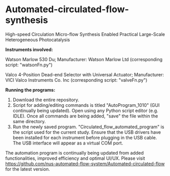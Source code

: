 # Automated-circulated-flow-synthesis
High-speed Circulation Micro-flow Synthesis Enabled Practical Large-Scale Heterogeneous Photocatalysis 

**Instruments involved:**

Watson Marlow 530 Du;
Manufacturer: Watson Marlow Ltd (corresponding script: "watsonFn.py")

Valco 4-Position Dead-end Selector with Universal Actuator;
Manufacturer: VICI Valco Instruments Co. Inc (corresponding script: "valveFn.py")

**Running the programs:**
1. Download the entire repository.
2. Script for adding/editing commands is titled "AutoProgram_1010" (GUI continually being updated). Open using any Python script editor (e.g. IDLE). Once all commands are being added, "save" the file within the same directory.
3. Run the newly saved program. "Circulated_flow_automated_program" is the script used for the current study. Ensure that the USB drivers have been installed for each instrument before plugging in the USB cable. The USB interface will appear as a virtual COM port.

The automation program is continually being updated from added functionalities, improved efficiency and optimal UI/UX. Please visit https://github.com/nus-automated-flow-system/Automated-circulated-flow for the latest version.

